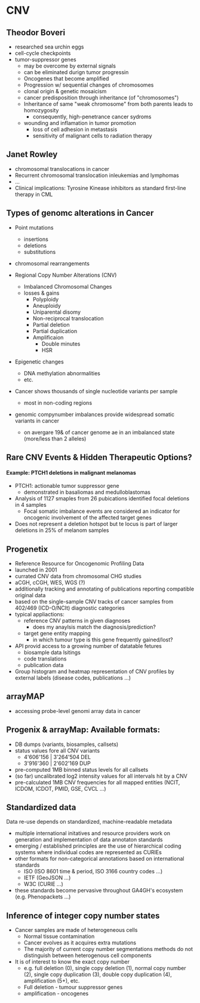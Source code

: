 # CNV

## Theodor Boveri
* researched sea urchin eggs
* cell-cycle checkpoints
* tumor-suppressor genes 
  * may be overcome by external signals
  * can be eliminated durign tumor progressin
  * Oncogenes that become amplified
  * Progression w/ sequential changes of chromosomes 
  * clonal origin & genetic mosaicism
  * cancer predisposition through inheritance (of "chromosomes")
  * Inheritance of same "weak chromosome" from both parents leads to homozygosity
    * consequently, high-penetrance cancer sydroms
  * wounding and inflamation in tumor promotion
    * loss of cell adhesion in metastasis
    * sensitivity of malignant cells to radiation therapy
    
## Janet Rowley
* chromosomal translocations in cancer  
* Recurrent chromosomal translocation inleukemias and lymphomas
* ...
* Clinical implications: Tyrosine Kinease inhibitors as standard first-line therapy in CML

## Types of genomc alterations in Cancer 
* Point mutations 
  * insertions
  * deletions
  * substitutions
* chromosomal rearrangements
* Regional Copy Number Alterations (CNV)
  * Imbalanced Chromosomal Changes
  * losses & gains
    * Polyploidy
    * Aneuploidy
    * Uniparental disomy
    * Non-reciprocal translocation
    * Partial deletion
    * Partial duplication
    * Amplificaion 
      * Double minutes
      * HSR
* Epigenetic changes
  * DNA methylation abnormalities
  * etc.

* Cancer shows thousands of single nucleotide variants per sample
  * most in non-coding regions
* genomic compynumber imbalances provide widespread somatic  variants in cancer
   * on avergare 19& of cancer genome ae in an imbalanced state (more/less than 2 alleles)
   
## Rare CNV Events & Hidden Therapeutic Options?
#### Example: PTCH1 deletions in malignant melanomas
* PTCH1: actionable tumor suppressor gene 
  * demonstrated in basaliomas and medulloblastomas
* Analysis of 1127 smaples from 26 pubications identified focal deletions in 4 samples
  * Focal somatic imbalance events are considered an indicator for oncogenic involvement of the affected target genes
* Does not represent a deletion hotspot but te locus is part of larger deletions in 25% of melanom samples

## Progenetix
* Reference Resource for Oncogenomic Profiling Data
* launched in 2001
* currated CNV data from chromosomal CHG studies
* aCGH, cCGH, WES, WGS (?)
* additionally tracking and annotating of publications reporting compatible original data
* based on the single-sample CNV tracks of cancer samples from 402/469 (ICD-O/NCIt) diagnostic categories
* typical appliactions:
  * reference CNV patterns in given diagnoses 
    * does my anaylsis match the diagnosis/prediction?
  * target gene entity mapping
    * in which tumour type is this gene frequently gained/lost?
* API provid access to a growing number of datatable fetures
  * biosample data lsitings
  * code translations 
  * publication data
* Group histogram and heatmap representation of
CNV profiles by external labels (disease codes, publications ...)

 
 ## arrayMAP
 * accessing probe-level genomi array data in cancer
 
 ## Progenix & arrayMap: Available formats:
* DB dumps (variants, biosamples, callsets)
* status values fore all CNV variants
  * 4'606'156 | 3'264'504 DEL
  * 3'916'360 | 2'602'169 DUP
* pre-computed 1MB binned status levels for all callsets
* (so far) uncalibrated log2 intensity values for all intervals hit by a CNV
* pre-calculated 1MB CNV frequencies for all mapped entities (NCIT, ICDOM, ICDOT, PMID, GSE, CVCL ...)
 
 
 ## Standardized data
 Data re-use depends on standardized, machine-readable metadata
* multiple international initatives and resource providers work on generation and implementation of data annotaton standards
* emerging / established principles are the use of hierarchical coding systems where individual codes are represented as CURIEs
* other formats for non-categorical annotations based on international standards
  * ISO (ISO 8601 time & period, ISO 3166 country codes ...)
  * IETF (GeoJSON ...)
  * W3C (CURIE ...)
* these standards become pervasive throughout GA4GH's ecosystem (e.g. Phenopackets ...)


## Inference of integer copy number states
* Cancer samples are made of heterogeneous cells
  * Normal tissue contamination
  * Cancer evolves as it acquires extra mutations
  * The majority of current copy number segmentations methods do not distinguish between heterogenous cell components
* It is of interest to know the exact copy number
  * e.g. full deletion (0), single copy deletion (1), normal copy number (2), single copy duplication (3), double copy duplication (4), amplification (5+), etc.
  *  Full deletion - tumour suppressor genes
  * amplification - oncogenes
